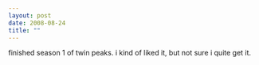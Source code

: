 ```yaml
---
layout: post
date: 2008-08-24
title: ""
---
```

finished season 1 of twin peaks. i kind of liked it, but not sure i quite get it.